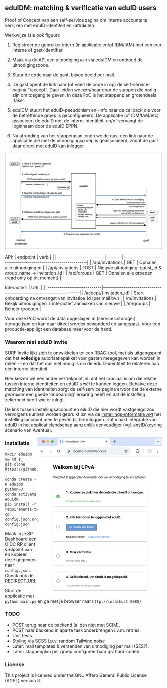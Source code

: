 ## eduIDM: matching & verificatie van eduID users

Proof of Concept van een self-service pagina om interne accounts te verrijken met eduID-identiteit en -attributen.

Werkwijze (zie ook figuur):

1. Registreer de gebruiker intern (in applicatie en/of IDM/IAM) met een een interne of gast-identifier. 

2. Maak via de API een uitnodiging aan via eduIDM en onthoud de uitnodigingscode.

3. Stuur de code naar de gast, bijvoorbeeld per mail.

4. De gast opent de link naar (of voert de code in op) de self-service-pagina "/accept". Daar leiden we hem/haar door de stappen die nodig zijn om toegang te geven. In deze PoC is het stappenplan grotendeels 'fake'. 

5. eduIDM stuurt het eduID-pseudoniem en -info naar de callback die voor de betreffende groep is geconfigureerd. De applicatie (of IDM/IAM/etc) associeert de eduID met de interne identiteit, en/of vervangt de loginnaam door de eduID EPPN. 

6. Na afronding van het stappenplan tonen we de gast een link naar de applicatie die met de uitnodigingsgroep is geassocieerd, zodat de gast daar direct met eduID kan inloggen.

![eduIDM Diagram](eduidm_diagram.png)

API:
| endpoint               | verb   |                                                            |
|------------------------|--------|------------------------------------------------------------|
| /api/invitations       | GET    | Ophalen alle uitnodigingen                                 |
| /api/invitations       | POST   | Nieuwe uitnodiging: guest_id & group_name -> invitation_id | 
| /api/groups            | GET    | Ophalen alle groepen (read only op dit moment)             |

Interactief:
| URL                       |                                                                  |
|---------------------------|------------------------------------------------------------------|
| /accept/{invitation_id}   | Start onboarding na ontvangst van invitation_id (per mail bv.)   |
| /m/invitations            | Bekijk uitnodigingen + interactief aanmaken van nieuwe           |
| /m/groups                 | Beheer groepen                                                   |

Voor deze PoC wordt de data opgeslagen in (services.storage.) storage.json en kan daar direct worden bewonderd en aangepast. Voor een productie-app ligt een database meer voor de hand.

### Waarom niet eduID Invite

SURF Invite lijkt zich te ontwikkelen tot een RBAC-tool, met als uitgangspunt dat het **volledige** autorisatiepakket voor gasten meegegeven kan worden in rollen -- en dat het dus niet nodig is om de eduID-identiteit te relateren aan een interne identiteit.

Hier kiezen we een ander vertrekpunt, nl. dat het cruciaal is om die relatie tussen interne identiteiten en eduID's wél te kunnen leggen. Behalve deze matching van identiteiten zorgt de self-service pagina ervoor dat de externe *gebruiker* een goede 'onboarding' ervaring heeft en dat de *instelling* zekerheid heeft wie er inlogt. 

De link tussen instellingsaccount en eduID die hier wordt vastgelegd zou vervolgens kunnen worden gebruikt om via de <a href="https://servicedesk.surf.nl/wiki/spaces/IAM/pages/222462401/Ondersteuning+voor+applicaties+zonder+multi-identifier+functionaliteit">instellings-informatie API</a> het instellingsaccount mee te geven bij het inloggen. Dat maakt integratie van eduID in het applicatielandschap aanzienlijk eenvoudiger (vgl. anyID/keyring scenario van Aventus).

<img src="screenshot.png" alt="screenshot" width="400" style="float:right;"/>

### Installatie

```
mkdir eduidm && cd $_
git clone https://github.com/kleynjan/eduIDM.git .
conda create -n eduidm python=3
conda activate eduidm
pip install -r requirements.txt
cp config.json.org config.json
```

Maak in je SP Dashboard een OIDC RP client endpoint aan en kopieer deze gegevens naar `config.json`. Check ook de REDIRECT_URI.

Start de applicatie met `python main.py` en ga met je browser naar `http://localhost:8085/`

### TODO
* POST terug naar de backend (al dan niet met SCIM). 
* POST naar backend in aparte task onderbrengen i.v.m. retries.
* Unit tests.
* Styling via SCSS i.p.v. random Tailwind noise
* Later: mail templates & verzenden van uitnodiging per mail (SES?). 
* Later: stappenplan per groep configureerbaar ipv hard-coded.

### License
This project is licensed under the GNU Affero General Public License (AGPL) version 3. 

